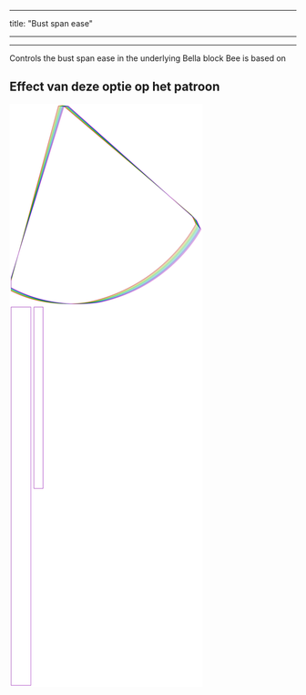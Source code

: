 - - -
title: "Bust span ease"
- - -

***

Controls the bust span ease in the underlying Bella block Bee is based on

## Effect van deze optie op het patroon

![Deze afbeelding toont het effect van deze optie door meerdere varianten die een andere waarde hebben voor deze optie te vervangen](bee_bustspanease_sample.svg "Effect van deze optie op het patroon")
